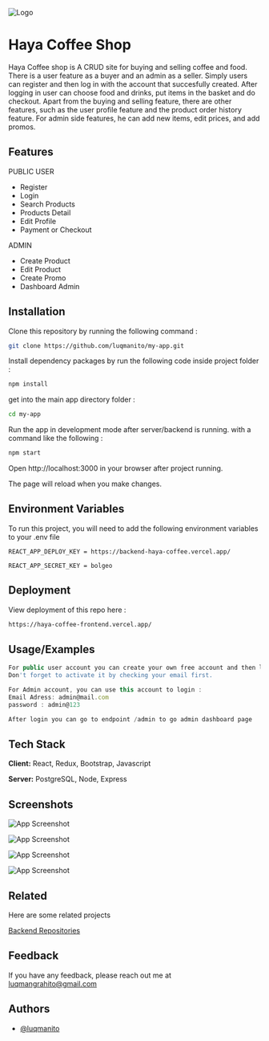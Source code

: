 
![Logo](https://res.cloudinary.com/dwxujoxc7/image/upload/v1674098385/project2/center.-removebg-preview_dxnbc2.png)


# Haya Coffee Shop

Haya Coffee shop is A CRUD site for buying and selling coffee and food. There is a user feature as a buyer and an admin as a seller. Simply users can register and then log in with the account that succesfully created. After logging in user can choose food and drinks, put items in the basket and do checkout. Apart from the buying and selling feature, there are other features, such as the user profile feature and the product order history feature. For admin side features, he can add new items, edit prices, and add promos.


## Features

PUBLIC USER
- Register
- Login
- Search Products
- Products Detail
- Edit Profile
- Payment or Checkout

ADMIN
- Create Product
- Edit Product
- Create Promo
- Dashboard Admin



## Installation

Clone this repository by running the following command :

```bash
git clone https://github.com/luqmanito/my-app.git
```
Install dependency packages by run the following code inside project folder :

```bash
npm install
```
get into the main app directory folder :

```bash
cd my-app
```
Run the app in development mode after server/backend is running. with a command like the following :

```bash
npm start
```
Open http://localhost:3000 in your browser after project running.

The page will reload when you make changes.
    
## Environment Variables

To run this project, you will need to add the following environment variables to your .env file

`REACT_APP_DEPLOY_KEY = https://backend-haya-coffee.vercel.app/` 

`REACT_APP_SECRET_KEY = bolgeo`



## Deployment

View deployment of this repo here :

```bash
https://haya-coffee-frontend.vercel.app/
```


## Usage/Examples

```javascript
For public user account you can create your own free account and then login.
Don't forget to activate it by checking your email first.

For Admin account, you can use this account to login :
Email Adress: admin@mail.com
password : admin@123

After login you can go to endpoint /admin to go admin dashboard page
```


## Tech Stack

**Client:** React, Redux, Bootstrap, Javascript

**Server:** PostgreSQL, Node, Express


## Screenshots

![App Screenshot](https://res.cloudinary.com/dwxujoxc7/image/upload/v1674097752/project2/co3_wwfyvo.jpg)

![App Screenshot](https://res.cloudinary.com/dwxujoxc7/image/upload/v1674097752/project2/co1_t6d0vl.jpg)

![App Screenshot](https://res.cloudinary.com/dwxujoxc7/image/upload/v1674099009/project2/col2_yaa9o1.jpg)

![App Screenshot](https://res.cloudinary.com/dwxujoxc7/image/upload/v1674097752/project2/col4_yb72ij.jpg)




## Related

Here are some related projects

[Backend Repositories](https://github.com/luqmanito/Project-1-Restful-API-Mockup-Haya-Coffee)


## Feedback

If you have any feedback, please reach out me at luqmangrahito@gmail.com


## Authors

- [@luqmanito](https://www.github.com/luqmanito)

